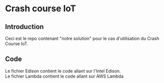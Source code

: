 # Crash course IoT

## Introduction

Ceci est le repo contenant "notre solution" pour le cas d'utilisation du Crash Course IoT.

## Code

Le fichier Edison contient le code allant sur l'Intel Edison. </br>
Le fichier Lambda contient le code allant sur AWS Lambda
